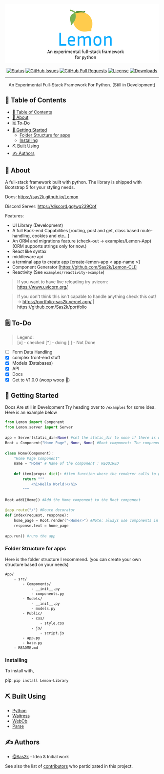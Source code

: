 <p align="center">
  <a href="" rel="noopener">
 <img src="https://raw.githubusercontent.com/Sas2k/Lemon/main/Lemon-Banner.png" alt="Lemon Logo"></a>
</p>
<div align="center">

[![Status](https://img.shields.io/badge/status-active-success.svg)]()
[![GitHub Issues](https://img.shields.io/github/issues/Sas2k/Lemon.svg)](https://github.com/kylelobo/The-Documentation-Compendium/issues)
[![GitHub Pull Requests](https://img.shields.io/github/issues-pr/Sas2k/Lemon.svg)](https://github.com/kylelobo/The-Documentation-Compendium/pulls)
[![License](https://img.shields.io/badge/license-MIT-blue.svg)](/LICENSE)
[![Downloads](https://static.pepy.tech/personalized-badge/lemon-library?period=total&units=international_system&left_color=yellow&right_color=orange&left_text=PyPI%20Downloads)](https://pepy.tech/project/lemon-library)

</div>

---

<p align="center"> An Experimental Full-Stack Framework For Python. (Still in Development)
    <br> 
</p>

## 📝 Table of Contents

- [📝 Table of Contents](#-table-of-contents)
- [🧐 About <a name = "about"></a>](#-about-)
- [🗒 To-Do <a name = "To-Do"></a>](#-to-do-)
- [🏁 Getting Started <a name = "getting_started"></a>](#-getting-started-)
  - [Folder Structure for apps](#folder-structure-for-apps)
  - [Installing](#installing)
- [⛏️ Built Using <a name = "built_using"></a>](#️-built-using-)
- [✍️ Authors <a name = "authors"></a>](#️-authors-)

## 🧐 About <a name = "about"></a>

A full-stack framework built with python. The library is shipped with Bootstrap 5 for your styling needs.

Docs: https://sas2k.github.io/Lemon

Discord Server: https://discord.gg/wg239Cpf

Features:
- UI Library (Development)
- A full Back-end Capabilities [routing, post and get, class based route-handling, cookies and etc...]
- An ORM and migrations feature (check-out -> examples/Lemon-App) (ORM supports strings only for now.)
- React like syntax
- middleware api
- a terminal app to create app [create-lemon-app < app-name >]
- Component Generator [https://github.com/Sas2k/Lemon-CLI]
- Reactivity (See `examples/reactivity-example`)

> If you want to have live reloading try uvicorn: https://www.uvicorn.org/

> If you don't think this isn't capable to handle anything check this out! -> https://portfolio-sas2k.vercel.app/ | https://github.com/Sas2k/portfolio

## 🗒 To-Do <a name = "To-Do"></a>

> Legend: <br>
> [x] - checked
> [\*] - doing
> [ ] - Not Done

- [ ] Form Data Handling
- [x] complex front-end stuff
- [x] Models (Databases)
- [x] API
- [x] Docs
- [x] Get to V1.0.0 (woop woop 🎉)

## 🏁 Getting Started <a name = "getting_started"></a>

Docs Are still in Development Try heading over to `/examples` for some idea.
Here is an example below

```python
from Lemon import Component
from Lemon.server import Server

app = Server(static_dir=None) #set the static_dir to none if there is no .css or .js files =The Default Folder for static is public=
Root = Component("Home Page", None, None) #Root component: The component where your other components are rendered: The name inside is the name displayed on the tab, the 2 nones are for css and js file locations

class Home(Component):
    "Home Page Component"
    name = "Home" # Name of the component : REQUIRED
    
    def item(props: dict): #item function where the renderer calls to get your html and other code
        return """
            <h1>Hello World!</h1>
        """

Root.add([Home]) #Add the Home component to the Root component

@app.route("/") #Route decorator
def index(request, response):
    home_page = Root.render("<Home/>") #Note: always use components in Root.render never HTML
    response.text = home_page

app.run() #runs the app
```

### Folder Structure for apps

Here is the folder structure I recommend.
(you can create your own structure based on your needs)
```
App/
    - src/
        - Components/
            - __init__.py
            - components.py
        - Models/
            - __init__.py
            - models.py
        - Public/
            - css/
                - style.css
            - js/
                - script.js
        - app.py
        - base.py
    - README.md
```

### Installing

To install with,

pip: `pip install Lemon-Library`

## ⛏️ Built Using <a name = "built_using"></a>

- [Python](https://python.org)
- [Waitress](https://pypi.org/project/waitress/)
- [WebOb](https://pypi.org/project/WebOb/)
- [Parse](https://pypi.org/project/parse)

## ✍️ Authors <a name = "authors"></a>

- [@Sas2k](https://github.com/Sas2k) - Idea & Initial work

See also the list of [contributors](https://github.com/Sas2k/Lemon/contributors) who participated in this project.
